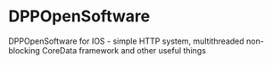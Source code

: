DPPOpenSoftware
===============

DPPOpenSoftware for IOS - simple HTTP system, multithreaded non-blocking CoreData framework and other useful things 